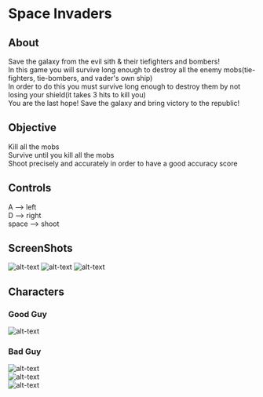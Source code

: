 # Space Invaders

## About
Save the galaxy from the evil sith & their tiefighters and bombers!  
In this game you will survive long enough to destroy all the enemy mobs(tie-fighters, tie-bombers, and vader's own ship)  
In order to do this you must survive long enough to destroy them by not losing your shield(it takes 3 hits to kill you)  
You are the last hope! Save the galaxy and bring victory to the republic!

## Objective
Kill all the mobs  
Survive until you kill all the mobs  
Shoot precisely and accurately in order to have a good accuracy score

## Controls
A --> left  
D --> right  
space --> shoot  

## ScreenShots
![alt-text](https://raw.github.com/TrumpNat1on/SpaceWar/master/images/StartScreen.PNG "Start Screen")
![alt-text](https://raw.github.com/TrumpNat1on/SpaceWar/master/images/MidScreen.PNG "Mid Screen")
![alt-text](https://raw.github.com/TrumpNat1on/SpaceWar/master/images/EndScreen.PNG "End Screen")

## Characters

### Good Guy
![alt-text](https://raw.github.com/TrumpNat1on/SpaceWar/master/images/falcon.png "Millennium Falcon")  

### Bad Guy 
![alt-text](https://raw.github.com/TrumpNat1on/SpaceWar/master/images/tie_bomber.png "Tie-Bomber")  
![alt-text](https://raw.github.com/TrumpNat1on/SpaceWar/master/images/v_tie_fighter.png "Vader's-Tie-Fighter")  
    ![alt-text](https://raw.github.com/TrumpNat1on/SpaceWar/master/images/Tiefighter.png "Tie-Fighter") 
